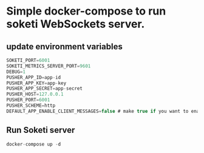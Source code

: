 # Simple docker-compose to run soketi WebSockets server.

## **update environment variables**

```js
SOKETI_PORT=6001
SOKETI_METRICS_SERVER_PORT=9601
DEBUG=1
PUSHER_APP_ID=app-id
PUSHER_APP_KEY=app-key
PUSHER_APP_SECRET=app-secret
PUSHER_HOST=127.0.0.1
PUSHER_PORT=6001
PUSHER_SCHEME=http
DEFAULT_APP_ENABLE_CLIENT_MESSAGES=false # make true if you want to enable client events
```

## **Run Soketi server**

```js
docker-compose up -d
```
